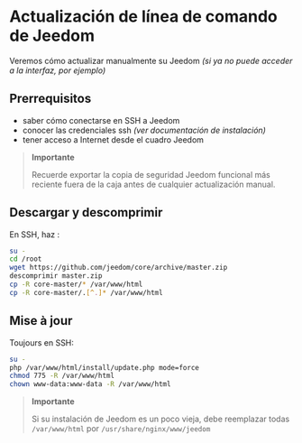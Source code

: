 # Actualización de línea de comando de Jeedom

Veremos cómo actualizar manualmente su Jeedom *(si ya no puede acceder a la interfaz, por ejemplo)*

## Prerrequisitos

-   saber cómo conectarse en SSH a Jeedom
-   conocer las credenciales ssh *(ver documentación de instalación)*
-   tener acceso a Internet desde el cuadro Jeedom

> **Importante**
>
> Recuerde exportar la copia de seguridad Jeedom funcional más reciente fuera de la caja antes de cualquier actualización manual.

## Descargar y descomprimir

En SSH, haz :

````bash
su -
cd /root
wget https://github.com/jeedom/core/archive/master.zip
descomprimir master.zip
cp -R core-master/* /var/www/html
cp -R core-master/.[^.]* /var/www/html
````

## Mise à jour

Toujours en SSH:

````bash
su -
php /var/www/html/install/update.php mode=force
chmod 775 -R /var/www/html
chown www-data:www-data -R /var/www/html
````

> **Importante**
>
> Si su instalación de Jeedom es un poco vieja, debe reemplazar todas ``/var/www/html`` por ``/usr/share/nginx/www/jeedom``
